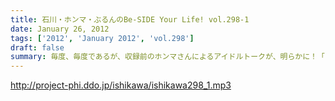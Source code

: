 ```yaml
---
title: 石川・ホンマ・ぶるんのBe-SIDE Your Life! vol.298-1
date: January 26, 2012
tags: ['2012', 'January 2012', 'vol.298']
draft: false
summary: 毎度、毎度であるが、収録前のホンマさんによるアイドルトークが、明らかに！「こじらしている」方向へと急激に変化してきている！あまりにも、リアルなのでビーサイ本編では、配信できないかも～～NAMAE
---
```


http://project-phi.ddo.jp/ishikawa/ishikawa298_1.mp3
